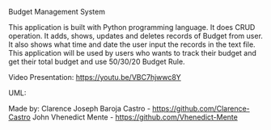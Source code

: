 Budget Management System

This application is built with Python programming language. It does CRUD operation. It adds, shows, updates and deletes records of Budget from user. It also 
shows what time and date the user input the records in the text file. This application will be used by users who wants to track their budget and get their total budget
and use 50/30/20 Budget Rule.

Video Presentation: https://youtu.be/VBC7hjwwc8Y

UML: 

Made by:
Clarence Joseph Baroja Castro - https://github.com/Clarence-Castro
John Vhenedict Mente - https://github.com/Vhenedict-Mente


